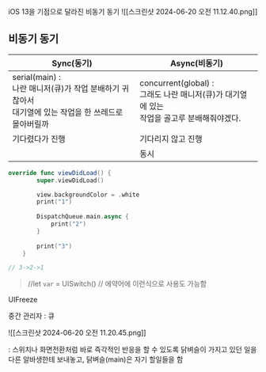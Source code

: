 iOS 13을 기점으로 달라진 비동기 동기
![[스크린샷 2024-06-20 오전 11.12.40.png]]

## 비동기 동기

| Sync(동기)                                                                | Async(비동기)                                                           |
| ----------------------------------------------------------------------- | -------------------------------------------------------------------- |
| serial(main) : <br>나란 매니저(큐)가 작업 분배하기 귀찮아서 <br>대기열에 있는 작업을 한 쓰레드로 몰아버릴까 | concurrent(global) : <br>그래도 나란 매니저(큐)가 대기열에 있는 <br>작업을 골고루 분배해줘야겠다. |
| 기다렸다가 진행                                                                | 기다리지 않고 진행                                                           |
|                                                                         | 동시                                                                   |



```swift
override func viewDidLoad() {
        super.viewDidLoad()

        view.backgroundColor = .white
        print("1")
        
        DispatchQueue.main.async {
            print("2")
        }
        
        print("3")
    }

// 3->2->1
```

> //let `var` = UISwitch() // 에약어에 이런식으로 사용도 가능함


UIFreeze

중간 관리자 : 큐

![[스크린샷 2024-06-20 오전 11.20.45.png]]

: 스위치나 화면전환처럼 바로 즉각적인 반응을 할 수 있도록 닭벼슬이 가지고 있던 일을 다른 알바생한테 보내놓고, 닭벼슬(main)은 자기 할일들을 함 